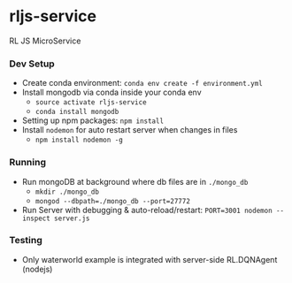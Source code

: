 # rljs-service
RL JS MicroService

### Dev Setup
- Create conda environment: ```conda env create -f environment.yml```
- Install mongodb via conda inside your conda env
  - ```source activate rljs-service```
  - ```conda install mongodb```
- Setting up npm packages: ```npm install```
- Install ```nodemon``` for auto restart server when changes in files
  - ```npm install nodemon -g```

### Running
- Run mongoDB at background where db files are in ```./mongo_db```
  - ```mkdir ./mongo_db```
  - ```mongod --dbpath=./mongo_db --port=27772 ```
- Run Server with debugging & auto-reload/restart: ```PORT=3001 nodemon --inspect server.js```

### Testing
- Only waterworld example is integrated with server-side RL.DQNAgent (nodejs)
